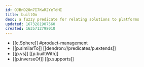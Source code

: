 ```yaml
---
id: OJBnD2On7I7KwR2YeTdHI
title: builtOn
desc: a fuzzy predicate for relating solutions to platforms
updated: 1673281907560
created: 1635712798010
---
```


- [[c.Sphere]] #product-management
- [[p.similarTo]] [[dendron://predicates/p.extends]] 
- [[p.vs]] [[p.builtWith]]
- [[p.inverseOf]] [[p.supports]]
